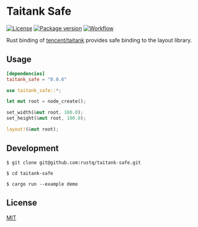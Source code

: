 # Taitank Safe

[![License](https://img.shields.io/badge/license-MIT%20License-blue.svg)](https://opensource.org/licenses/MIT)
[![Package version](https://img.shields.io/crates/v/taitank-safe.svg)](https://crates.io/crates/taitank-safe)
[![Workflow](https://github.com/rustq/taitank-safe/actions/workflows/CI.yml/badge.svg)](https://github.com/rustq/taitank-safe/actions)

Rust binding of [tencent/taitank](https://github.com/tencent/taitank) provides safe binding to the layout library.

## Usage

```toml
[dependencies]
taitank_safe = "0.0.6"
```

```rust
use taitank_safe::*;

let mut root = node_create();

set_width(&mut root, 100.0);
set_height(&mut root, 100.0);

layout!(&mut root);
```

## Development

```shell
$ git clone git@github.com:rustq/taitank-safe.git
```

```shell
$ cd taitank-safe
```

```shell
$ cargo run --example demo
```


## License

[MIT](https://opensource.org/licenses/MIT)
